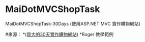 # MaiDotMVCShopTask
MaiDotMVCShopTask-30Days (使用ASP.NET MVC 實作購物網站)


#來源：
*[(買大的30天實作購物網站)](https://maidot.blogspot.tw/2014/10/aspnet-mvc.html")
*Roger 教學範例


